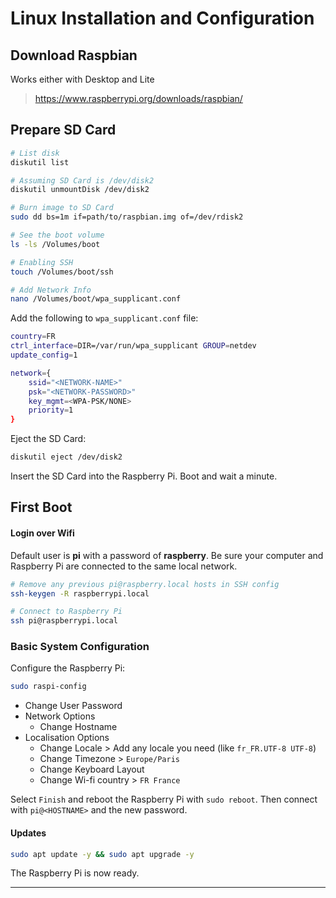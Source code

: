 # Linux Installation and Configuration

## Download Raspbian

Works either with Desktop and Lite
> https://www.raspberrypi.org/downloads/raspbian/

## Prepare SD Card

```bash
# List disk
diskutil list

# Assuming SD Card is /dev/disk2
diskutil unmountDisk /dev/disk2

# Burn image to SD Card
sudo dd bs=1m if=path/to/raspbian.img of=/dev/rdisk2

# See the boot volume
ls -ls /Volumes/boot

# Enabling SSH
touch /Volumes/boot/ssh

# Add Network Info
nano /Volumes/boot/wpa_supplicant.conf
```

Add the following to `wpa_supplicant.conf` file:
```bash
country=FR
ctrl_interface=DIR=/var/run/wpa_supplicant GROUP=netdev
update_config=1

network={
    ssid="<NETWORK-NAME>"
    psk="<NETWORK-PASSWORD>"
    key_mgmt=<WPA-PSK/NONE>
    priority=1
}
```

Eject the SD Card:
```bash
diskutil eject /dev/disk2
```

Insert the SD Card into the Raspberry Pi. Boot and wait a minute.

## First Boot

#### Login over Wifi
Default user is **pi** with a password of **raspberry**.
Be sure your computer and Raspberry Pi are connected to the same local network.

```bash
# Remove any previous pi@raspberry.local hosts in SSH config
ssh-keygen -R raspberrypi.local

# Connect to Raspberry Pi
ssh pi@raspberrypi.local
```

### Basic System Configuration

Configure the Raspberry Pi:
```bash
sudo raspi-config
```

- Change User Password
- Network Options
  - Change Hostname
- Localisation Options
  - Change Locale > Add any locale you need (like `fr_FR.UTF-8 UTF-8`)
  - Change Timezone > `Europe/Paris`
  - Change Keyboard Layout
  - Change Wi-fi country > `FR France`

Select `Finish` and reboot the Raspberry Pi with `sudo reboot`. Then connect with `pi@<HOSTNAME>` and the new password.

#### Updates
```bash
sudo apt update -y && sudo apt upgrade -y
```

The Raspberry Pi is now ready.

---
